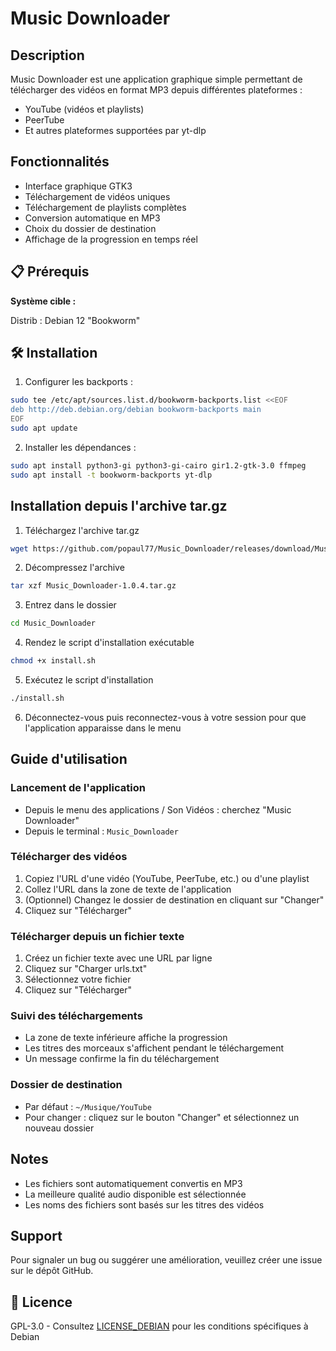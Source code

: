 # Music Downloader

## Description
Music Downloader est une application graphique simple permettant de télécharger des vidéos en format MP3 depuis différentes plateformes :
- YouTube (vidéos et playlists)
- PeerTube
- Et autres plateformes supportées par yt-dlp

## Fonctionnalités
- Interface graphique GTK3
- Téléchargement de vidéos uniques
- Téléchargement de playlists complètes
- Conversion automatique en MP3
- Choix du dossier de destination
- Affichage de la progression en temps réel

## 📋 Prérequis

**Système cible :**

Distrib : Debian 12 "Bookworm"

## 🛠 Installation

1. Configurer les backports :
```bash
sudo tee /etc/apt/sources.list.d/bookworm-backports.list <<EOF
deb http://deb.debian.org/debian bookworm-backports main
EOF
sudo apt update
```

2. Installer les dépendances :
```bash
sudo apt install python3-gi python3-gi-cairo gir1.2-gtk-3.0 ffmpeg
sudo apt install -t bookworm-backports yt-dlp
```


## Installation depuis l'archive tar.gz

1. Téléchargez l'archive tar.gz
```bash
wget https://github.com/popaul77/Music_Downloader/releases/download/Music_Downloader/Music_Downloader-1.0.4.tar.gz

```

2. Décompressez l'archive
```bash
tar xzf Music_Downloader-1.0.4.tar.gz
```

3. Entrez dans le dossier
```bash
cd Music_Downloader
```

4. Rendez le script d'installation exécutable
```bash
chmod +x install.sh
```

5. Exécutez le script d'installation
```bash
./install.sh
```

6. Déconnectez-vous puis reconnectez-vous à votre session pour que l'application apparaisse dans le menu

## Guide d'utilisation

### Lancement de l'application
- Depuis le menu des applications / Son Vidéos : cherchez "Music Downloader"
- Depuis le terminal : `Music_Downloader`

### Télécharger des vidéos
1. Copiez l'URL d'une vidéo (YouTube, PeerTube, etc.) ou d'une playlist
2. Collez l'URL dans la zone de texte de l'application
3. (Optionnel) Changez le dossier de destination en cliquant sur "Changer"
4. Cliquez sur "Télécharger"

### Télécharger depuis un fichier texte
1. Créez un fichier texte avec une URL par ligne
2. Cliquez sur "Charger urls.txt"
3. Sélectionnez votre fichier
4. Cliquez sur "Télécharger"

### Suivi des téléchargements
- La zone de texte inférieure affiche la progression
- Les titres des morceaux s'affichent pendant le téléchargement
- Un message confirme la fin du téléchargement

### Dossier de destination
- Par défaut : `~/Musique/YouTube`
- Pour changer : cliquez sur le bouton "Changer" et sélectionnez un nouveau dossier

## Notes
- Les fichiers sont automatiquement convertis en MP3
- La meilleure qualité audio disponible est sélectionnée
- Les noms des fichiers sont basés sur les titres des vidéos

## Support
Pour signaler un bug ou suggérer une amélioration, veuillez créer une issue sur le dépôt GitHub. 

## 📄 Licence

GPL-3.0 - Consultez [LICENSE_DEBIAN](LICENSE_DEBIAN) pour les conditions spécifiques à Debian